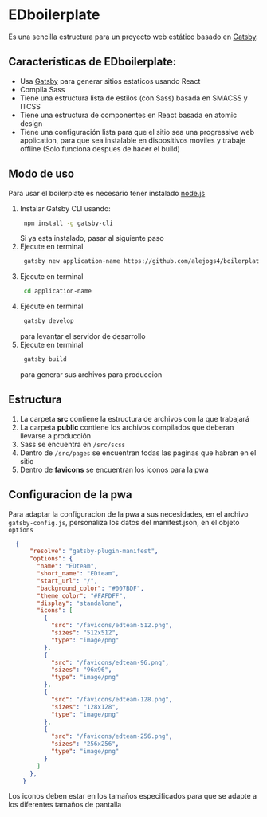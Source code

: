 # EDboilerplate

Es una sencilla estructura para un proyecto web estático basado en [Gatsby](https://www.gatsbyjs.org/).

## Características de EDboilerplate:
* Usa [Gatsby](https://www.gatsbyjs.org/) para generar sitios estaticos usando React
* Compila Sass 
* Tiene una estructura lista de estilos (con Sass) basada en SMACSS y ITCSS
* Tiene una estructura de componentes en React basada en atomic design
* Tiene una configuración lista para que el sitio sea una progressive web application, para que sea instalable en dispositivos moviles y trabaje offline (Solo funciona despues de hacer el build)

## Modo de uso
Para usar el boilerplate es necesario tener instalado [node.js](https://nodejs.org/en/download/)

1. Instalar Gatsby CLI usando:
   ```bash
    npm install -g gatsby-cli
   ```
   Si ya esta instalado, pasar al siguiente paso
2. Ejecute en terminal
   ```bash
    gatsby new application-name https://github.com/alejogs4/boilerplate-sass-offline-atomicdesign
   ```
3. Ejecute en terminal
   ```bash
    cd application-name
   ```
4. Ejecute en terminal
   ```bash
    gatsby develop
   ```
   para levantar el servidor de desarrollo
5. Ejecute en terminal
   ```bash
    gatsby build
   ```
   para generar sus archivos para produccion

## Estructura

1. La carpeta **src** contiene la estructura de archivos con la que trabajará
2. La carpeta **public** contiene los archivos compilados que deberan llevarse a producción
3. Sass se encuentra en `/src/scss` 
4. Dentro de `/src/pages` se encuentran todas las paginas que habran en el sitio
5. Dentro de **favicons** se encuentran los iconos para la pwa

## Configuracion de la pwa
Para adaptar la configuracion de la pwa a sus necesidades, en el archivo `gatsby-config.js`, personaliza los datos del manifest.json, en el objeto `options` 
```json
  {
      "resolve": "gatsby-plugin-manifest",
      "options": {
        "name": "EDteam",
        "short_name": "EDteam",
        "start_url": "/",
        "background_color": "#007BDF",
        "theme_color": "#FAFDFF",
        "display": "standalone",
        "icons": [
          {
            "src": "/favicons/edteam-512.png",
            "sizes": "512x512",
            "type": "image/png"
          },
          {
            "src": "/favicons/edteam-96.png",
            "sizes": "96x96",
            "type": "image/png"
          },
          {
            "src": "/favicons/edteam-128.png",
            "sizes": "128x128",
            "type": "image/png"
          },
          {
            "src": "/favicons/edteam-256.png",
            "sizes": "256x256",
            "type": "image/png"
          }
        ]
      },
    }
```
Los iconos deben estar en los tamaños especificados para que se adapte a los diferentes tamaños de pantalla
